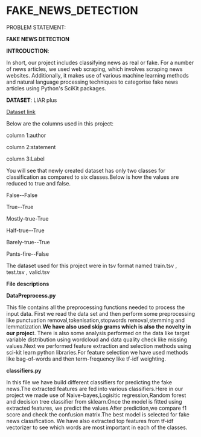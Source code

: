 # FAKE_NEWS_DETECTION
PROBLEM STATEMENT:

**FAKE NEWS DETECTION**

**INTRODUCTION**:

In short, our project includes classifying news as real or fake. For a number of news articles, we used web scraping, which involves scraping news websites. Additionally, it makes use of various machine learning methods and natural language processing techniques to categorise fake news articles using Python's SciKit packages.

**DATASET**:
LIAR plus

[Dataset link](https://github.com/VANSHIKA952/FAKE_NEWS_DETECTION/tree/main/Dataset/)

Below are the columns used  in this project:

column 1:author 

column 2:statement

column 3:Label

You will see that newly created dataset has only two classes for classification as compared to six classes.Below is how the values are reduced to true and false.

False--False

True--True

Mostly-true-True

Half-true--True

Barely-true--True

Pants-fire--False

The dataset used for this project were in tsv format named train.tsv , test.tsv , valid.tsv

**File descriptions**

**DataPreprocess.py**

This file contains all the preprocessing functions needed to process the input data.
First we read the data set and then perform some preprocessing like punctuation removal,tokenisation,stopwords removal,stemming and lemmatization.**We have also used skip grams which is also the novelty in our projec**t. There is also some analysis performed on the data like target variable distribution using wordcloud and data quality check like missing values.Next we performed feature extraction and selection methods using sci-kit learn python libraries.For feature selection we have used methods like bag-of-words and then  term-frequency like tf-idf weighting.


**classifiers.py**

In this file we have build different classifiers for predicting the fake news.The extracted features are fed into various classifiers.Here in our project we made use of Naive-bayes,Logisitic regression,Random forest and decision tree classifier from sklearn.Once the model is fitted using extracted features, we predict the values.After prediction,we compare f1 score and check the confusion matrix.The best model is selected for fake news classification.
We have also extracted top features from tf-idf vectorizer to see which words are most important in each of the classes.

